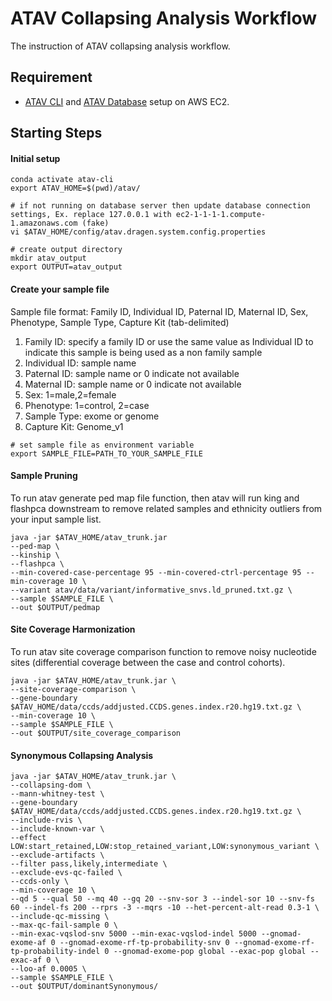 # ATAV Collapsing Analysis Workflow

The instruction of ATAV collapsing analysis workflow.

## Requirement
* [ATAV CLI](https://github.com/nickzren/atav/blob/master/doc/AWS_EC2_SETUP.md) and [ATAV Database](https://github.com/nickzren/atav-database/tree/main/ec2) setup on AWS EC2.

## Starting Steps

#### Initial setup
```
conda activate atav-cli
export ATAV_HOME=$(pwd)/atav/

# if not running on database server then update database connection settings, Ex. replace 127.0.0.1 with ec2-1-1-1-1.compute-1.amazonaws.com (fake)
vi $ATAV_HOME/config/atav.dragen.system.config.properties

# create output directory
mkdir atav_output
export OUTPUT=atav_output
```

#### Create your sample file
Sample file format: Family ID, Individual ID, Paternal ID, Maternal ID, Sex, Phenotype, Sample Type, Capture Kit (tab-delimited)
1. Family ID: specify a family ID or use the same value as Individual ID to indicate this sample
 is being used as a non family sample
2. Individual ID: sample name
3. Paternal ID: sample name or 0 indicate not available
4. Maternal ID: sample name or 0 indicate not available
5. Sex: 1=male,2=female
6. Phenotype: 1=control, 2=case
7. Sample Type: exome or genome
8. Capture Kit: Genome_v1
```
# set sample file as environment variable
export SAMPLE_FILE=PATH_TO_YOUR_SAMPLE_FILE
```

#### Sample Pruning
To run atav generate ped map file function, then atav will run king and flashpca downstream to remove related samples and ethnicity outliers from your input sample list.
```
java -jar $ATAV_HOME/atav_trunk.jar
--ped-map \
--kinship \
--flashpca \
--min-covered-case-percentage 95 --min-covered-ctrl-percentage 95 --min-coverage 10 \
--variant atav/data/variant/informative_snvs.ld_pruned.txt.gz \
--sample $SAMPLE_FILE \
--out $OUTPUT/pedmap
```

#### Site Coverage Harmonization
To run atav site coverage comparison function to remove noisy nucleotide sites (differential coverage between the case and control cohorts).
```
java -jar $ATAV_HOME/atav_trunk.jar \
--site-coverage-comparison \
--gene-boundary $ATAV_HOME/data/ccds/addjusted.CCDS.genes.index.r20.hg19.txt.gz \
--min-coverage 10 \
--sample $SAMPLE_FILE \
--out $OUTPUT/site_coverage_comparison
```

#### Synonymous Collapsing Analysis
```
java -jar $ATAV_HOME/atav_trunk.jar \
--collapsing-dom \
--mann-whitney-test \
--gene-boundary $ATAV_HOME/data/ccds/addjusted.CCDS.genes.index.r20.hg19.txt.gz \
--include-rvis \
--include-known-var \
--effect LOW:start_retained,LOW:stop_retained_variant,LOW:synonymous_variant \
--exclude-artifacts \
--filter pass,likely,intermediate \
--exclude-evs-qc-failed \
--ccds-only \
--min-coverage 10 \
--qd 5 --qual 50 --mq 40 --gq 20 --snv-sor 3 --indel-sor 10 --snv-fs 60 --indel-fs 200 --rprs -3 --mqrs -10 --het-percent-alt-read 0.3-1 \
--include-qc-missing \
--max-qc-fail-sample 0 \
--min-exac-vqslod-snv 5000 --min-exac-vqslod-indel 5000 --gnomad-exome-af 0 --gnomad-exome-rf-tp-probability-snv 0 --gnomad-exome-rf-tp-probability-indel 0 --gnomad-exome-pop global --exac-pop global --exac-af 0 \
--loo-af 0.0005 \
--sample $SAMPLE_FILE \
--out $OUTPUT/dominantSynonymous/ 
```
